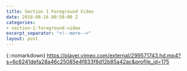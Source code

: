 ```yaml
---
title: Section 1 Foreground Video
date: 2018-08-16 00:58:00 Z
categories:
- section-1-foreground-video
excerpt_separator: "<!--more-->"
layout: post
---
```


{::nomarkdown} 
https://player.vimeo.com/external/299571743.hd.mp4?s=6c6241defa28a46c25085e4f833f8d12b85a42ac&profile_id=175
<!--more-->
